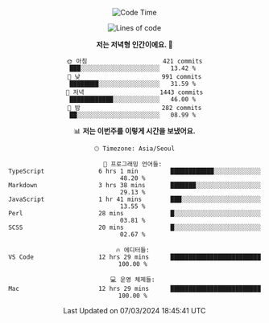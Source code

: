 <div align='center'>
 
<!--START_SECTION:waka-->
![Code Time](http://img.shields.io/badge/Code%20Time-3%2C439%20hrs%2052%20mins-blue)

![Lines of code](https://img.shields.io/badge/%EC%A0%80%EB%8A%94%20%EC%97%AC%ED%83%9C%EA%B9%8C%EC%A7%80%20-1.5%20million%20%EC%A4%84%EC%9D%98%20%EC%BD%94%EB%93%9C%EB%A5%BC%20%EC%9E%91%EC%84%B1%ED%96%88%EC%96%B4%EC%9A%94.-blue)

**저는 저녁형 인간이에요. 🦉** 

```text
🌞 아침                     421 commits         ███░░░░░░░░░░░░░░░░░░░░░░   13.42 % 
🌆 낮　                     991 commits         ████████░░░░░░░░░░░░░░░░░   31.59 % 
🌃 저녁                     1443 commits        ████████████░░░░░░░░░░░░░   46.00 % 
🌙 밤　                     282 commits         ██░░░░░░░░░░░░░░░░░░░░░░░   08.99 % 
```


📊 **저는 이번주를 이렇게 시간을 보냈어요.** 

```text
🕑︎ Timezone: Asia/Seoul

💬 프로그래밍 언어들: 
TypeScript               6 hrs 1 min         ████████████░░░░░░░░░░░░░   48.20 % 
Markdown                 3 hrs 38 mins       ███████░░░░░░░░░░░░░░░░░░   29.13 % 
JavaScript               1 hr 41 mins        ███░░░░░░░░░░░░░░░░░░░░░░   13.55 % 
Perl                     28 mins             █░░░░░░░░░░░░░░░░░░░░░░░░   03.81 % 
SCSS                     20 mins             █░░░░░░░░░░░░░░░░░░░░░░░░   02.67 % 

🔥 에디터들: 
VS Code                  12 hrs 29 mins      █████████████████████████   100.00 % 

💻 운영 체제들: 
Mac                      12 hrs 29 mins      █████████████████████████   100.00 % 
```


 Last Updated on 07/03/2024 18:45:41 UTC
<!--END_SECTION:waka-->
 </div>
<!---
Emewjin/Emewjin is a ✨ special ✨ repository because its `README.md` (this file) appears on your GitHub profile.
You can click the Preview link to take a look at your changes.
--->
